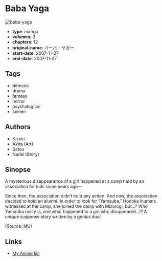 # Baba Yaga

![baba-yaga](https://cdn.myanimelist.net/images/manga/3/196854.jpg)

-   **type**: manga
-   **volumes**: 3
-   **chapters**: 12
-   **original-name**: バーバ・ヤガー
-   **start-date**: 2007-11-27
-   **end-date**: 2007-11-27

## Tags

-   demons
-   drama
-   fantasy
-   horror
-   psychological
-   seinen

## Authors

-   Kizuki
-   Akira (Art)
-   Satou
-   Nanki (Story)

## Sinopse

A mysterious disappearance of a girl happened at a camp held by an association for kids some years ago—

Since then, the association didn't hold any action. And now, the association decided to hold an alumni. In order to look for "Yamauba," Honoka Inumaru witnessed at the camp, she joined the camp with Mizorogi, but…? Who Yamauba really is, and what happened to a girl who disappeared…!? A unique suspense story written by a genius duo!

(Source: MU)

## Links

-   [My Anime list](https://myanimelist.net/manga/13656/Baba_Yaga)
